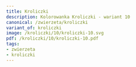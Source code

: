 ```yaml
---
title: Kroliczki
description: Kolorowanka Kroliczki - wariant 10
canonical: /zwierzeta/kroliczki
variant_of: kroliczki
image: /kroliczki/10/kroliczki-10.svg
pdf: /kroliczki/10/kroliczki-10.pdf
tags:
- zwierzeta
- kroliczki
---
```

